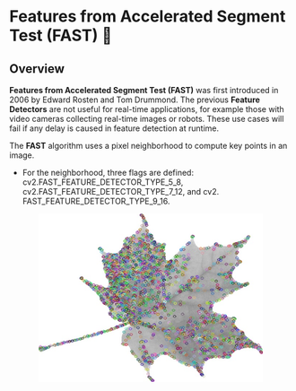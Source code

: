 # Features from Accelerated Segment Test (FAST) 📝

## Overview
**Features from Accelerated Segment Test (FAST)** was first introduced in 2006 by Edward Rosten and Tom Drummond. The previous **Feature
Detectors** are not useful for real-time applications, for example those with video cameras collecting real-time images or robots. These use
cases will fail if any delay is caused in feature detection at runtime. 

The **FAST** algorithm uses a pixel neighborhood to compute key points in an image.
- For the neighborhood, three flags are defined: cv2.FAST_FEATURE_DETECTOR_TYPE_5_8, cv2.FAST_FEATURE_DETECTOR_TYPE_7_12, and cv2.
FAST_FEATURE_DETECTOR_TYPE_9_16.

<p align="center">
  <img width="400" height="300" src="https://raw.githubusercontent.com/Neel14-stack/Computer-Vision/main/Feature%20from%20Accelerated%20Segment%20Test/output.jpg">
</p>
